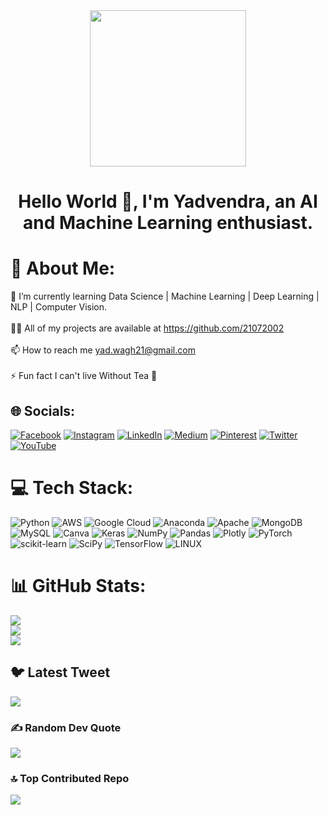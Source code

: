<div align="center">
  <img height="250" src="https://redblink.com/wp-content/uploads/2023/03/AI-content-to-human-written-converter-bypass-ai-detection-tools-chatgpt-gptzero-originality-copyleaks-gpt2-output-detector-content-at-scale-bypass.gif"  />
</div>

<h1 align="center">Hello World 👋, I'm Yadvendra, an AI and Machine Learning enthusiast.</h1>

# 💫 About Me:
🌱 I’m currently learning Data Science | Machine Learning | Deep Learning | NLP | Computer Vision.<br><br>👨‍💻 All of my projects are available at https://github.com/21072002<br><br>📫 How to reach me yad.wagh21@gmail.com<br><br>⚡ Fun fact I can't live Without Tea 🍵


## 🌐 Socials:
[![Facebook](https://img.shields.io/badge/Facebook-%231877F2.svg?logo=Facebook&logoColor=white)](https://facebook.com/yad.wagh.21) [![Instagram](https://img.shields.io/badge/Instagram-%23E4405F.svg?logo=Instagram&logoColor=white)](https://instagram.com/yadvendra.wagh) [![LinkedIn](https://img.shields.io/badge/LinkedIn-%230077B5.svg?logo=linkedin&logoColor=white)](https://linkedin.com/in/yadvendra-wagh/) [![Medium](https://img.shields.io/badge/Medium-12100E?logo=medium&logoColor=white)](https://medium.com/@@yad.wagh21) [![Pinterest](https://img.shields.io/badge/Pinterest-%23E60023.svg?logo=Pinterest&logoColor=white)](https://pinterest.com/@yadwagh21) [![Twitter](https://img.shields.io/badge/Twitter-%231DA1F2.svg?logo=Twitter&logoColor=white)](https://twitter.com/yadvendrawagh) [![YouTube](https://img.shields.io/badge/YouTube-%23FF0000.svg?logo=YouTube&logoColor=white)](https://youtube.com/@yadvendrawagh) 

# 💻 Tech Stack:
![Python](https://img.shields.io/badge/python-3670A0?style=flat-square&logo=python&logoColor=ffdd54) ![AWS](https://img.shields.io/badge/AWS-%23FF9900.svg?style=flat-square&logo=amazon-aws&logoColor=white) ![Google Cloud](https://img.shields.io/badge/Google%20Cloud-%234285F4.svg?style=flat-square&logo=google-cloud&logoColor=white) ![Anaconda](https://img.shields.io/badge/Anaconda-%2344A833.svg?style=flat-square&logo=anaconda&logoColor=white) ![Apache](https://img.shields.io/badge/apache-%23D42029.svg?style=flat-square&logo=apache&logoColor=white) ![MongoDB](https://img.shields.io/badge/MongoDB-%234ea94b.svg?style=flat-square&logo=mongodb&logoColor=white) ![MySQL](https://img.shields.io/badge/mysql-%2300f.svg?style=flat-square&logo=mysql&logoColor=white) ![Canva](https://img.shields.io/badge/Canva-%2300C4CC.svg?style=flat-square&logo=Canva&logoColor=white) ![Keras](https://img.shields.io/badge/Keras-%23D00000.svg?style=flat-square&logo=Keras&logoColor=white) ![NumPy](https://img.shields.io/badge/numpy-%23013243.svg?style=flat-square&logo=numpy&logoColor=white) ![Pandas](https://img.shields.io/badge/pandas-%23150458.svg?style=flat-square&logo=pandas&logoColor=white) ![Plotly](https://img.shields.io/badge/Plotly-%233F4F75.svg?style=flat-square&logo=plotly&logoColor=white) ![PyTorch](https://img.shields.io/badge/PyTorch-%23EE4C2C.svg?style=flat-square&logo=PyTorch&logoColor=white) ![scikit-learn](https://img.shields.io/badge/scikit--learn-%23F7931E.svg?style=flat-square&logo=scikit-learn&logoColor=white) ![SciPy](https://img.shields.io/badge/SciPy-%230C55A5.svg?style=flat-square&logo=scipy&logoColor=%white) ![TensorFlow](https://img.shields.io/badge/TensorFlow-%23FF6F00.svg?style=flat-square&logo=TensorFlow&logoColor=white) ![LINUX](https://img.shields.io/badge/Linux-FCC624?style=flat-square&logo=linux&logoColor=black)
# 📊 GitHub Stats:
![](https://github-readme-stats.vercel.app/api?username=21072002&theme=algolia&hide_border=true&include_all_commits=false&count_private=false)<br/>
![](https://github-readme-streak-stats.herokuapp.com/?user=21072002&theme=algolia&hide_border=true)<br/>
![](https://github-readme-stats.vercel.app/api/top-langs/?username=21072002&theme=algolia&hide_border=true&include_all_commits=false&count_private=false&layout=compact)

## 🐦 Latest Tweet
[![](https://gtce.itsvg.in/api?username=yadvendrawagh)](https://github.com/VishwaGauravIn/github-twitter-card-embed)

### ✍️ Random Dev Quote
![](https://quotes-github-readme.vercel.app/api?type=vetical&theme=tokyonight)

### 🔝 Top Contributed Repo
![](https://github-contributor-stats.vercel.app/api?username=21072002&limit=5&theme=algolia&combine_all_yearly_contributions=true)

<!-- Proudly created with GPRM ( https://gprm.itsvg.in ) -->
